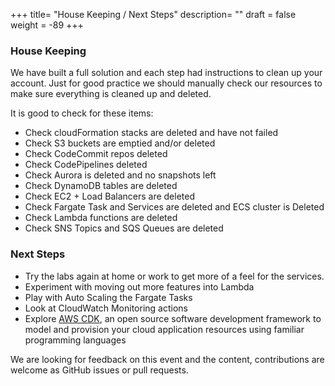 +++
title= "House Keeping / Next Steps"
description= ""
draft = false
weight = -89
+++
### House Keeping

We have built a full solution and each step had instructions to clean up your account. Just for good practice we should manually check our resources to make sure everything is cleaned up and deleted.

It is good to check for these items:

- Check cloudFormation stacks are deleted and have not failed
- Check S3 buckets are emptied and/or deleted
- Check CodeCommit repos deleted
- Check CodePipelines deleted
- Check Aurora is deleted and no snapshots left
- Check DynamoDB tables are deleted
- Check EC2 + Load Balancers are deleted
- Check Fargate Task and Services are deleted and ECS cluster is Deleted
- Check Lambda functions are deleted
- Check SNS Topics and SQS Queues are deleted

### Next Steps

- Try the labs again at home or work to get more of a feel for the services.
- Experiment with moving out more features into Lambda
- Play with Auto Scaling the Fargate Tasks
- Look at CloudWatch Monitoring actions
- Explore <a href="https://aws.amazon.com/cdk/">AWS CDK</a>, an open source software development framework to model and provision your cloud application resources using familiar programming languages

We are looking for feedback on this event and the content, contributions are welcome as GitHub issues or pull requests.
